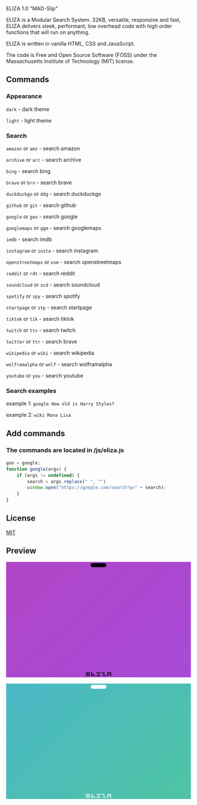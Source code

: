 ELIZA 1.0 "MAD-Slip"

ELIZA is a Modular Search System.
32KB, versatile, responsive and fast, ELIZA delivers sleek, performant, low overhead code with high order functions that will run on anything.

ELIZA is written in vanilla HTML, CSS and JavaScript.

The code is Free and Open Source Software (FOSS) under the Massachusetts Institute of Technology (MIT) license.


## Commands

### Appearance

`dark` - dark theme

`light` - light theme

### Search

`amazon` or `amz` - search amazon

`archive` or `arc` - search archive

`bing` - search bing

`brave` or `brv` - search brave

`duckduckgo` or `ddg` - search duckduckgo

`github` or `git` - search github

`google` or `goo` - search google

`googlemaps` or `ggm` - search googlemaps

`imdb` - search imdb

`instagram` or `insta` - search instagram

`openstreetmaps` or `osm` - search openstreetmaps

`reddit` or `rdt` - search reddit

`soundcloud` or `scd` - search soundcloud

`spotify` or `spy` - search spotify

`startpage` or `stp` - search startpage

`tiktok` or `tik` - search tiktok

`twitch` or `ttv` - search twitch

`twitter` or `ttr` - search brave

`wikipedia` or `wiki` - search wikipedia

`wolframalpha` or `wolf` - search wolframalpha

`youtube` or `you` - search youtube

### Search examples

example 1: `google How old is Harry Styles?`

example 2: `wiki Mona Lisa`


## Add commands

### The commands are located in /js/eliza.js

```js
goo = google;
function google(args) {
    if (args != undefined) {
        search = args.replace(" ", "")
        window.open("https://google.com/search?q=" + search);
    }
}
```

## License

[MIT](https://opensource.org/licenses/MIT)


## Preview

![](https://raw.githubusercontent.com/SYNHMN/ELIZA/main/preview/Preview-1.png)

![](https://raw.githubusercontent.com/SYNHMN/ELIZA/main/preview/Preview-2.png)
